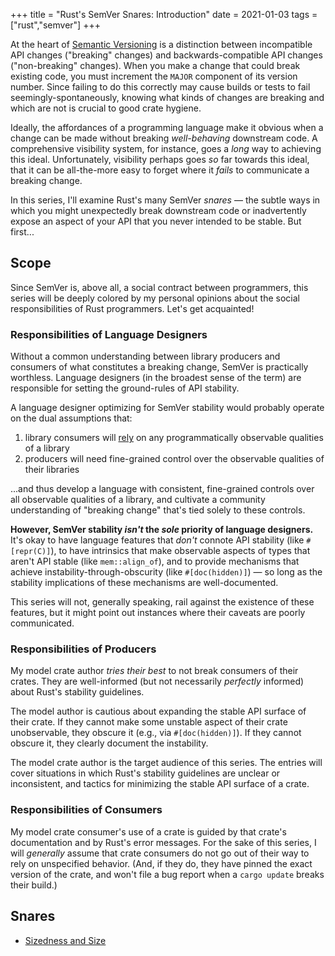 +++
title = "Rust's SemVer Snares: Introduction"
date = 2021-01-03
tags = ["rust","semver"]
+++

At the heart of [Semantic Versioning](https://semver.org/) is a distinction between incompatible API changes ("breaking" changes) and backwards-compatible API changes ("non-breaking" changes). When you make a change that could break existing code, you must increment the `MAJOR` component of its version number. Since failing to do this correctly may cause builds or tests to fail seemingly-spontaneously, knowing what kinds of changes are breaking and which are not is crucial to good crate hygiene.

<!-- more -->

Ideally, the affordances of a programming language make it obvious when a change can be made without breaking *well-behaving* downstream code. A comprehensive visibility system, for instance, goes a *long* way to achieving this ideal. Unfortunately, visibility perhaps goes *so* far towards this ideal, that it can be all-the-more easy to forget where it *fails* to communicate a breaking change.

In this series, I'll examine Rust's many SemVer *snares* — the subtle ways in which you might unexpectedly break downstream code or inadvertently expose an aspect of your API that you never intended to be stable. But first...

## Scope
Since SemVer is, above all, a social contract between programmers, this series will be deeply colored by my personal opinions about the social responsibilities of Rust programmers. Let's get acquainted!

### Responsibilities of Language Designers
Without a common understanding between library producers and consumers of what constitutes a breaking change, SemVer is practically worthless. Language designers (in the broadest sense of the term) are responsible for setting the ground-rules of API stability.

A language designer optimizing for SemVer stability would probably operate on the dual assumptions that:
1. library consumers will [rely](https://xkcd.com/1172/) on any programmatically observable qualities of a library
2. producers will need fine-grained control over the observable qualities of their libraries

...and thus develop a language with consistent, fine-grained controls over all observable qualities of a library, and cultivate a community understanding of "breaking change" that's tied solely to these controls.

**However, SemVer stability *isn't* the *sole* priority of language designers.** It's okay to have language features that *don't* connote API stability (like `#[repr(C)]`), to have intrinsics that make observable aspects of types that aren't API stable (like `mem::align_of`), and to provide mechanisms that achieve instability-through-obscurity (like `#[doc(hidden)]`) — so long as the stability implications of these mechanisms are well-documented.

This series will not, generally speaking, rail against the existence of these features, but it might point out instances where their caveats are poorly communicated.

### Responsibilities of Producers
My model crate author *tries their best* to not break consumers of their crates. They are well-informed (but not necessarily *perfectly* informed) about Rust's stability guidelines.

The model author is cautious about expanding the stable API surface of their crate. If they cannot make some unstable aspect of their crate unobservable, they obscure it (e.g., via `#[doc(hidden)]`). If they cannot obscure it, they clearly document the instability.

The model crate author is the target audience of this series. The entries will cover situations in which Rust's stability guidelines are unclear or inconsistent, and tactics for minimizing the stable API surface of a crate.

### Responsibilities of Consumers
My model crate consumer's use of a crate is guided by that crate's documentation and by Rust's error messages. For the sake of this series, I will *generally* assume that crate consumers do not go out of their way to rely on unspecified behavior. (And, if they do, they have pinned the exact version of the crate, and won't file a bug report when a `cargo update` breaks their build.)

## Snares
- [Sizedness and Size](/blog/semver-snares-size)
